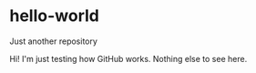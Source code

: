 # hello-world
Just another repository

Hi!
I'm just testing how GitHub works. Nothing else to see here. 
